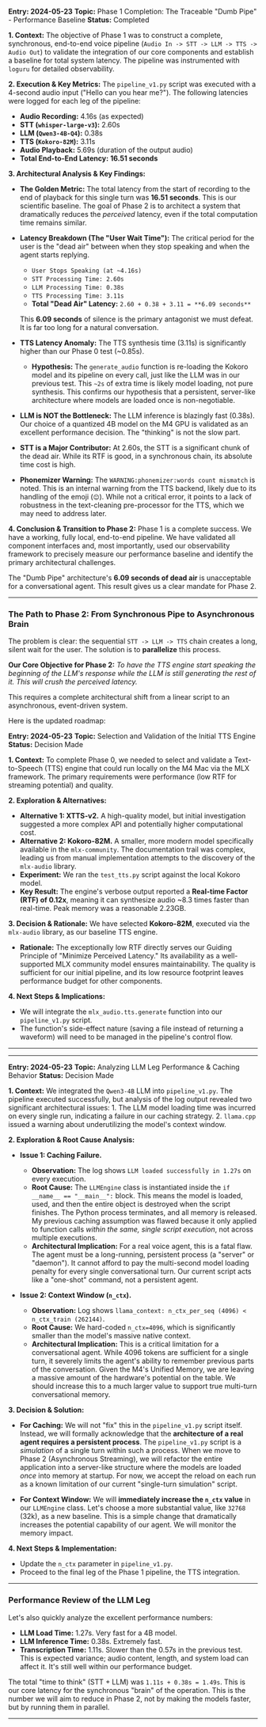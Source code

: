 **Entry: 2024-05-23**
**Topic:** Phase 1 Completion: The Traceable "Dumb Pipe" - Performance Baseline
**Status:** Completed

**1. Context:**
The objective of Phase 1 was to construct a complete, synchronous, end-to-end voice pipeline (`Audio In -> STT -> LLM -> TTS -> Audio Out`) to validate the integration of our core components and establish a baseline for total system latency. The pipeline was instrumented with `loguru` for detailed observability.

**2. Execution & Key Metrics:**
The `pipeline_v1.py` script was executed with a 4-second audio input ("Hello can you hear me?"). The following latencies were logged for each leg of the pipeline:

*   **Audio Recording:** 4.16s (as expected)
*   **STT (`whisper-large-v3`):** 2.60s
*   **LLM (`Qwen3-4B-Q4`):** 0.38s
*   **TTS (`Kokoro-82M`):** 3.11s
*   **Audio Playback:** 5.69s (duration of the output audio)
*   **Total End-to-End Latency:** **16.51 seconds**

**3. Architectural Analysis & Key Findings:**

*   **The Golden Metric:** The total latency from the start of recording to the end of playback for this single turn was **16.51 seconds**. This is our scientific baseline. The goal of Phase 2 is to architect a system that dramatically reduces the *perceived* latency, even if the total computation time remains similar.

*   **Latency Breakdown (The "User Wait Time"):** The critical period for the user is the "dead air" between when they stop speaking and when the agent starts replying.
    *   `User Stops Speaking (at ~4.16s)`
    *   `STT Processing Time: 2.60s`
    *   `LLM Processing Time: 0.38s`
    *   `TTS Processing Time: 3.11s`
    *   **Total "Dead Air" Latency:** `2.60 + 0.38 + 3.11 = **6.09 seconds**`

    This **6.09 seconds** of silence is the primary antagonist we must defeat. It is far too long for a natural conversation.

*   **TTS Latency Anomaly:** The TTS synthesis time (3.11s) is significantly higher than our Phase 0 test (~0.85s).
    *   **Hypothesis:** The `generate_audio` function is re-loading the Kokoro model and its pipeline on every call, just like the LLM was in our previous test. This `~2s` of extra time is likely model loading, not pure synthesis. This confirms our hypothesis that a persistent, server-like architecture where models are loaded once is non-negotiable.

*   **LLM is NOT the Bottleneck:** The LLM inference is blazingly fast (0.38s). Our choice of a quantized 4B model on the M4 GPU is validated as an excellent performance decision. The "thinking" is not the slow part.

*   **STT is a Major Contributor:** At 2.60s, the STT is a significant chunk of the dead air. While its RTF is good, in a synchronous chain, its absolute time cost is high.

*   **Phonemizer Warning:** The `WARNING:phonemizer:words count mismatch` is noted. This is an internal warning from the TTS backend, likely due to its handling of the emoji (`😊`). While not a critical error, it points to a lack of robustness in the text-cleaning pre-processor for the TTS, which we may need to address later.

**4. Conclusion & Transition to Phase 2:**
Phase 1 is a complete success. We have a working, fully local, end-to-end pipeline. We have validated all component interfaces and, most importantly, used our observability framework to precisely measure our performance baseline and identify the primary architectural challenges.

The "Dumb Pipe" architecture's **6.09 seconds of dead air** is unacceptable for a conversational agent. This result gives us a clear mandate for Phase 2.

---

### **The Path to Phase 2: From Synchronous Pipe to Asynchronous Brain**

The problem is clear: the sequential `STT -> LLM -> TTS` chain creates a long, silent wait for the user. The solution is to **parallelize** this process.

**Our Core Objective for Phase 2:**
*To have the TTS engine start speaking the beginning of the LLM's response *while the LLM is still generating the rest of it*. This will crush the perceived latency.*

This requires a complete architectural shift from a linear script to an asynchronous, event-driven system.

Here is the updated roadmap:



**Entry: 2024-05-23**
**Topic:** Selection and Validation of the Initial TTS Engine
**Status:** Decision Made

**1. Context:**
To complete Phase 0, we needed to select and validate a Text-to-Speech (TTS) engine that could run locally on the M4 Mac via the MLX framework. The primary requirements were performance (low RTF for streaming potential) and quality.

**2. Exploration & Alternatives:**
*   **Alternative 1: XTTS-v2.** A high-quality model, but initial investigation suggested a more complex API and potentially higher computational cost.
*   **Alternative 2: Kokoro-82M.** A smaller, more modern model specifically available in the `mlx-community`. The documentation trail was complex, leading us from manual implementation attempts to the discovery of the `mlx-audio` library.
*   **Experiment:** We ran the `test_tts.py` script against the local Kokoro model.
*   **Key Result:** The engine's verbose output reported a **Real-time Factor (RTF) of 0.12x**, meaning it can synthesize audio ~8.3 times faster than real-time. Peak memory was a reasonable 2.23GB.

**3. Decision & Rationale:**
We have selected **Kokoro-82M**, executed via the `mlx-audio` library, as our baseline TTS engine.
*   **Rationale:** The exceptionally low RTF directly serves our Guiding Principle of "Minimize Perceived Latency." Its availability as a well-supported MLX community model ensures maintainability. The quality is sufficient for our initial pipeline, and its low resource footprint leaves performance budget for other components.

**4. Next Steps & Implications:**
*   We will integrate the `mlx_audio.tts.generate` function into our `pipeline_v1.py` script.
*   The function's side-effect nature (saving a file instead of returning a waveform) will need to be managed in the pipeline's control flow.

---


---
**Entry: 2024-05-23**
**Topic:** Analyzing LLM Leg Performance & Caching Behavior
**Status:** Decision Made

**1. Context:**
We integrated the `Qwen3-4B` LLM into `pipeline_v1.py`. The pipeline executed successfully, but analysis of the log output revealed two significant architectural issues:
    1.  The LLM model loading time was incurred on every single run, indicating a failure in our caching strategy.
    2.  `llama.cpp` issued a warning about underutilizing the model's context window.

**2. Exploration & Root Cause Analysis:**

*   **Issue 1: Caching Failure.**
    *   **Observation:** The log shows `LLM loaded successfully in 1.27s` on every execution.
    *   **Root Cause:** The `LLMEngine` class is instantiated inside the `if __name__ == "__main__":` block. This means the model is loaded, used, and then the entire object is destroyed when the script finishes. The Python process terminates, and all memory is released. My previous caching assumption was flawed because it only applied to function calls *within the same, single script execution*, not across multiple executions.
    *   **Architectural Implication:** For a real voice agent, this is a fatal flaw. The agent must be a long-running, persistent process (a "server" or "daemon"). It cannot afford to pay the multi-second model loading penalty for every single conversational turn. Our current script acts like a "one-shot" command, not a persistent agent.

*   **Issue 2: Context Window (`n_ctx`).**
    *   **Observation:** Log shows `llama_context: n_ctx_per_seq (4096) < n_ctx_train (262144)`.
    *   **Root Cause:** We hard-coded `n_ctx=4096`, which is significantly smaller than the model's massive native context.
    *   **Architectural Implication:** This is a critical limitation for a conversational agent. While 4096 tokens are sufficient for a single turn, it severely limits the agent's ability to remember previous parts of the conversation. Given the M4's Unified Memory, we are leaving a massive amount of the hardware's potential on the table. We should increase this to a much larger value to support true multi-turn conversational memory.

**3. Decision & Solution:**

*   **For Caching:** We will not "fix" this in the `pipeline_v1.py` script itself. Instead, we will formally acknowledge that the **architecture of a real agent requires a persistent process**. The `pipeline_v1.py` script is a *simulation* of a single turn within such a process. When we move to Phase 2 (Asynchronous Streaming), we will refactor the entire application into a server-like structure where the models are loaded *once* into memory at startup. For now, we accept the reload on each run as a known limitation of our current "single-turn simulation" script.

*   **For Context Window:** We will **immediately increase the `n_ctx` value** in our `LLMEngine` class. Let's choose a more substantial value, like `32768` (32k), as a new baseline. This is a simple change that dramatically increases the potential capability of our agent. We will monitor the memory impact.

**4. Next Steps & Implementation:**
*   Update the `n_ctx` parameter in `pipeline_v1.py`.
*   Proceed to the final leg of the Phase 1 pipeline, the TTS integration.

---

### **Performance Review of the LLM Leg**

Let's also quickly analyze the excellent performance numbers:
*   **LLM Load Time:** 1.27s. Very fast for a 4B model.
*   **LLM Inference Time:** 0.38s. Extremely fast.
*   **Transcription Time:** 1.11s. Slower than the 0.57s in the previous test. This is expected variance; audio content, length, and system load can affect it. It's still well within our performance budget.

The total "time to think" (STT + LLM) was `1.11s + 0.38s = 1.49s`. This is our core latency for the synchronous "brain" of the operation. This is the number we will aim to reduce in Phase 2, not by making the models faster, but by running them in parallel.

---